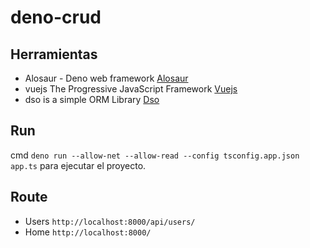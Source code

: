 # deno-crud

## Herramientas

- Alosaur - Deno web framework [Alosaur](https://github.com/alosaur/alosaur)
- vuejs The Progressive JavaScript Framework [Vuejs](https://vuejs.org/)
- dso is a simple ORM Library [Dso](https://github.com/manyuanrong/dso)

## Run

cmd `deno run --allow-net --allow-read --config tsconfig.app.json app.ts` para ejecutar el proyecto.

## Route

- Users `http://localhost:8000/api/users/`
- Home `http://localhost:8000/`
